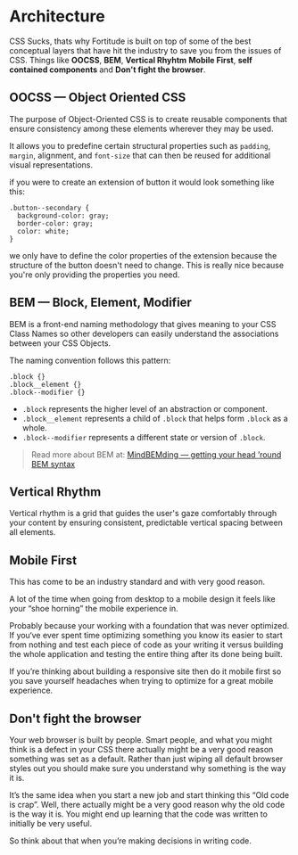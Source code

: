 # Architecture
CSS Sucks, thats why Fortitude is built on top of some of the best conceptual layers that have hit the industry to save you from the issues of CSS. Things like **OOCSS**, **BEM**, **Vertical Rhyhtm** **Mobile First**, **self contained components** and **Don&#x27;t fight the browser**.


## OOCSS &mdash; Object Oriented CSS
The purpose of Object-Oriented CSS is to create reusable components that ensure consistency among these elements wherever they may be used.

It allows you to predefine certain structural properties such as `padding`, `margin`, alignment, and `font-size` that can then be reused for additional visual representations.

if you were to create an extension of button it would look something like this:

```scss_example
.button--secondary {
  background-color: gray;
  border-color: gray;
  color: white;
}
```

we only have to define the color properties of the extension because the structure of the button doesn't need to change. This is really nice because you're only providing the properties you need.


## BEM &mdash; Block, Element, Modifier
BEM is a front-end naming methodology that gives meaning to your CSS Class Names so other developers can easily understand the associations between your CSS Objects.

The naming convention follows this pattern:

```scss_example
.block {}
.block__element {}
.block--modifier {}
```

* `.block` represents the higher level of an abstraction or component.
* `.block__element` represents a child of `.block` that helps form `.block` as a whole.
* `.block--modifier` represents a different state or version of `.block`.

> Read more about BEM at: [MindBEMding &mdash; getting your head &rsquo;round BEM syntax](http://csswizardry.com/2013/01/mindbemding-getting-your-head-round-bem-syntax/)


## Vertical Rhythm
Vertical rhythm is a grid that guides the user's gaze comfortably through your content by ensuring consistent, predictable vertical spacing between all elements.  


## Mobile First
This has come to be an industry standard and with very good reason.

A lot of the time when going from desktop to a mobile design it feels like your &ldquo;shoe horning&rdquo; the mobile experience in.

Probably because your working with a foundation that was never optimized. If you&lsquo;ve ever spent time optimizing something you know its easier to start from nothing and test each piece of code as your writing it versus building the whole application and testing the entire thing after its done being built.

If you&rsquo;re thinking about building a responsive site then do it mobile first so you save yourself headaches when trying to optimize for a great mobile experience.


## Don&#x27;t fight the browser
Your web browser is built by people. Smart people, and what you might think is a defect in your CSS there actually might be a very good reason something was set as a default.
Rather than just wiping all default browser styles out you should make sure you understand why something is the way it is.

It&rsquo;s the same idea when you start a new job and start thinking this &ldquo;Old code is crap&rdquo;. Well, there actually might be a very good reason why the old code is the way it is.
You might end up learning that the code was written to initially be very useful.

So think about that when you&rsquo;re making decisions in writing code.